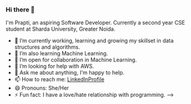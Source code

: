 ### Hi there 👋

I'm Prapti, an aspiring Software Developer. Currently a second year CSE student at Sharda University, Greater Noida.

- 🔭 I’m currently working, learning and growing my skillset in data structures and algorithms.
- 🌱 I’m also learning Machine Learning.
- 👯 I’m open for collaboration in Machine Learning. 
- 🤔 I’m looking for help with AWS.
- 💬 Ask me about anything, I'm happy to help.
- 📫 How to reach me: [LinkedInProfile](https://www.linkedin.com/in/prapti-devgun-a7186a200/)
- 😄 Pronouns: She/Her
- ⚡ Fun fact: I have a love/hate relationship with programming.
-->
